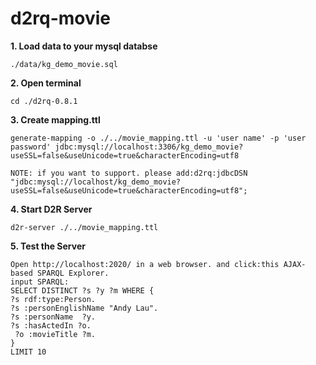 # d2rq-movie

**1. Load data to your mysql databse**

    ./data/kg_demo_movie.sql

**2. Open terminal**
    
    cd ./d2rq-0.8.1
    
**3. Create mapping.ttl**

    generate-mapping -o ./../movie_mapping.ttl -u 'user name' -p 'user password' jdbc:mysql://localhost:3306/kg_demo_movie?useSSL=false&useUnicode=true&characterEncoding=utf8
    
    NOTE: if you want to support. please add:d2rq:jdbcDSN "jdbc:mysql://localhost/kg_demo_movie?useSSL=false&useUnicode=true&characterEncoding=utf8";
    
**4. Start D2R Server**       

    d2r-server ./../movie_mapping.ttl
    
**5. Test the Server**

    Open http://localhost:2020/ in a web browser. and click:this AJAX-based SPARQL Explorer.
    input SPARQL:
    SELECT DISTINCT ?s ?y ?m WHERE {
    ?s rdf:type:Person.
    ?s :personEnglishName "Andy Lau".
    ?s :personName  ?y.
    ?s :hasActedIn ?o.
     ?o :movieTitle ?m.
    }
    LIMIT 10